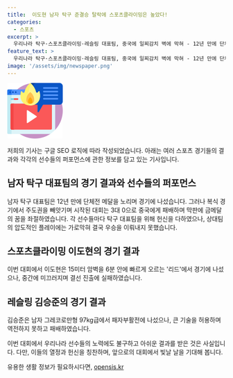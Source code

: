 ```yaml
---
title:  이도현 남자 탁구 준결승 탈락에 스포츠클라이밍은 높았다!
categories:
  - 스포츠
excerpt: >
  우리나라 탁구·스포츠클라이밍·레슬링 대표팀, 중국에 일찌감치 벽에 막혀 - 12년 만에 단체전 메달 노리던 탁구팀, 중국에 0대3으로 패배. 스포츠클라이밍 이도현은 결선 진출 실패하고, 레슬링 김승준도 메달 접은 채 마무리. 현장에서는 아쉬움으로 가득했습니다. 
feature_text: >
  우리나라 탁구·스포츠클라이밍·레슬링 대표팀, 중국에 일찌감치 벽에 막혀 - 12년 만에 단체전 메달 노리던 탁구팀, 중국에 0대3으로 패배. 스포츠클라이밍 이도현은 결선 진출 실패하고, 레슬링 김승준도 메달 접은 채 마무리. 현장에서는 아쉬움으로 가득했습니다. 
image: '/assets/img/newspaper.png'
---
```


<p><img src="/assets/img/news.png" alt="rentncar 속보" /></p>

<p>저희의 기사는 구글 SEO 로직에 따라 작성되었습니다. 아래는 여러 스포츠 경기들의 결과와 각각의 선수들의 퍼포먼스에 관한 정보를 담고 있는 기사입니다.</p>

<h2>남자 탁구 대표팀의 경기 결과와 선수들의 퍼포먼스</h2>

<p>남자 탁구 대표팀은 12년 만에 단체전 메달을 노리며 경기에 나섰습니다. 그러나 복식 경기에서 주도권을 빼앗기며 시작된 대회는 3대 0으로 중국에게 패배하며 막판에 금메달의 꿈을 좌절하였습니다. 각 선수들마다 탁구 대표팀을 위해 헌신을 다하였으나, 상대팀의 압도적인 플레이에는 가로막혀 결국 우승을 이뤄내지 못했습니다.</p>

<h2>스포츠클라이밍 이도현의 경기 결과</h2>

<p>이번 대회에서 이도현은 15미터 암벽을 6분 안에 빠르게 오르는 '리드'에서 경기에 나섰으나, 중간에 미끄러지며 결선 진출에 실패하였습니다.</p>

<h2>레슬링 김승준의 경기 결과</h2>

<p>김승준은 남자 그레코로만형 97kg급에서 패자부활전에 나섰으나, 큰 기술을 허용하며 역전하지 못하고 패배하였습니다.</p>

<p>이번 대회에서 우리나라 선수들의 노력에도 불구하고 아쉬운 결과를 받은 것은 사실입니다. 다만, 이들의 열정과 헌신을 칭찬하며, 앞으로의 대회에서 빛날 날을 기대해 봅니다.</p>
유용한 생활 정보가 필요하시다면, <a href="https://opensis.kr" rel="dofollow">opensis.kr</a>


